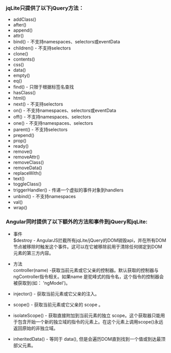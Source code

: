 ### jqLite只提供了以下jQuery方法：
+ addClass()
+ after()
+ append()
+ attr()
+ bind() - 不支持namespaces、selectors或eventData
+ children() - 不支持selectors
+ clone()
+ contents()
+ css()
+ data()
+ empty()
+ eq()
+ find() - 只限于根据标签名查找
+ hasClass()
+ html()
+ next() - 不支持selectors
+ on() - 不支持namespaces、selectors或eventData
+ off() - 不支持namespaces、selectors
+ one() - 不支持namespaces、selectors
+ parent() - 不支持selectors
+ prepend()
+ prop()
+ ready()
+ remove()
+ removeAttr()
+ removeClass()
+ removeData()
+ replaceWith()
+ text()
+ toggleClass()
+ triggerHandler() - 传递一个虚拟的事件对象到handlers
+ unbind() - 不支持namespaces
+ val()
+ wrap()

### Angular同时提供了以下额外的方法和事件到jQuery和jqLite:

+ 事件<br/>
$destroy - AngularJS拦截所有jqLite/jQuery的DOM销毁api，并在所有DOM 节点被移除时触发这个事件。这可以在它被移除前用于清除任何绑定到DOM元素的第三方内容。

+ 方法<br/>
controller(name) -获取当前元素或它父亲的控制器。默认获取的控制器与ngController指令相关。如果name 是驼峰式的指令名，这个指令的控制器会被获取到(如： 'ngModel')。

+ injector() - 获取当前元素或它父亲的注入。

+ scope() - 获取当前元素或它父亲的 scope 。

+ isolateScope() - 获取直接附加到当前元素的独立 scope。这个获取器只能用于包含开始一个新的独立域的指令的元素上。在这个元素上调用scope()永远返回原始的非独立域。

+ inheritedData() - 等同于 data(), 但是会遍历DOM直到找到一个值或到达最顶部父元素。 
